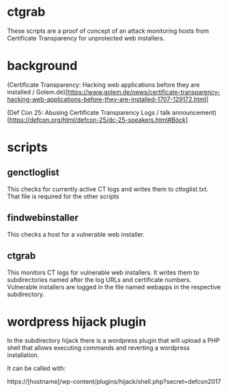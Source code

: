 # ctgrab

These scripts are a proof of concept of an attack monitoring hosts from Certificate Transparency
for unprotected web installers.

background
==========

(Certificate Transparency: Hacking web applications before they are installed / Golem.de)[https://www.golem.de/news/certificate-transparency-hacking-web-applications-before-they-are-installed-1707-129172.html]

(Def Con 25: Abusing Certificate Transparency Logs / talk announcement)[https://defcon.org/html/defcon-25/dc-25-speakers.html#Böck]

scripts
=======

genctloglist
------------

This checks for currently active CT logs and writes them to ctloglist.txt.
That file is required for the other scripts

findwebinstaller
----------------

This checks a host for a vulnerable web installer.

ctgrab
------

This monitors CT logs for vulnerable web installers. It writes them to subdirectories
named after the log URLs and certificate numbers. Vulnerable installers are logged
in the file named webapps in the respective subdirectory.

wordpress hijack plugin
=======================

In the subdirectory hijack there is a wordpress plugin that will upload a PHP shell
that allows executing commands and reverting a wordpress installation.

It can be called with:

https://[hostname]/wp-content/plugins/hijack/shell.php?secret=defcon2017